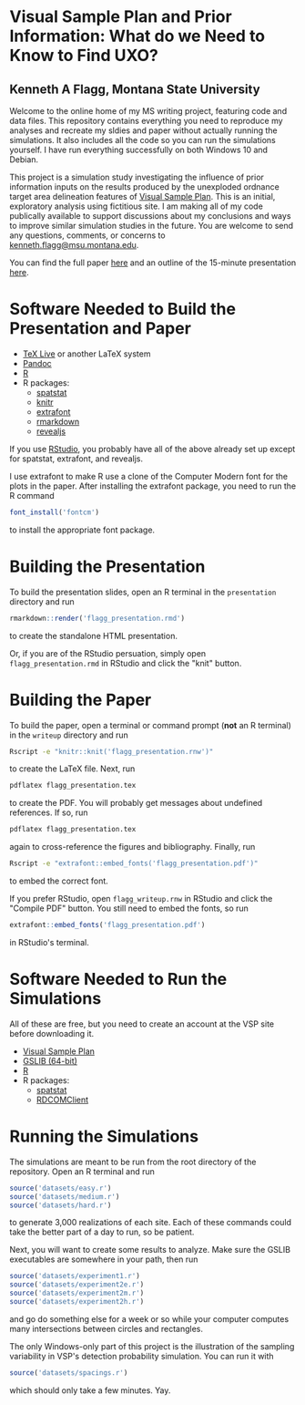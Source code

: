 # Visual Sample Plan and Prior Information: What do we Need to Know to Find UXO?
## Kenneth A Flagg, Montana State University

Welcome to the online home of my MS writing project, featuring code and data files. This repository contains everything you need to reproduce my analyses and recreate my sldies and paper without actually running the simulations. It also includes all the code so you can run the simulations yourself. I have run everything successfully on both Windows 10 and Debian.

This project is a simulation study investigating the influence of prior information inputs on the results produced by the unexploded ordnance target area delineation features of [Visual Sample Plan](http://vsp.pnnl.gov). This is an initial, exploratory analysis using fictitious site. I am making all of my code publically available to support discussions about my conclusions and ways to improve similar simulation studies in the future. You are welcome to send any questions, comments, or concerns to kenneth.flagg@msu.montana.edu.

You can find the full paper [here](writeup/flagg_writeup.pdf) and an outline of the 15-minute presentation [here](presentation/flagg_presentation.md).

# Software Needed to Build the Presentation and Paper

* [TeX Live](https://www.tug.org/texlive/) or another LaTeX system
* [Pandoc](http://www.pandoc.org/)
* [R](http://www.r-project.org)
* R packages:
    * [spatstat](https://cran.r-project.org/web/packages/spatstat/index.html)
    * [knitr](http://www.yihui.name/knitr/)
    * [extrafont](https://cran.r-project.org/web/packages/extrafont/index.html)
    * [rmarkdown](http://rmarkdown.rstudio.com/)
    * [revealjs](https://cran.r-project.org/web/packages/revealjs/index.html)

If you use [RStudio](https://www.rstudio.com/), you probably have all of the above already set up except for spatstat, extrafont, and revealjs.

I use extrafont to make R use a clone of the Computer Modern font for the plots in the paper. After installing the extrafont package, you need to run the R command
```r
font_install('fontcm')
```
to install the appropriate font package.

# Building the Presentation

To build the presentation slides, open an R terminal in the `presentation` directory and run
```r
rmarkdown::render('flagg_presentation.rmd')
```
to create the standalone HTML presentation.

Or, if you are of the RStudio persuation, simply open `flagg_presentation.rmd` in RStudio and click the "knit" button.

# Building the Paper

To build the paper, open a terminal or command prompt (__not__ an R terminal) in the `writeup` directory and run
```bash
Rscript -e "knitr::knit('flagg_presentation.rnw')"
```
to create the LaTeX file. Next, run
```bash
pdflatex flagg_presentation.tex
```
to create the PDF. You will probably get messages about undefined references. If so, run
```bash
pdflatex flagg_presentation.tex
```
again to cross-reference the figures and bibliography. Finally, run
```bash
Rscript -e "extrafont::embed_fonts('flagg_presentation.pdf')"
```
to embed the correct font.

If you prefer RStudio, open `flagg_writeup.rnw` in RStudio and click the "Compile PDF" button. You still need to embed the fonts, so run
```r
extrafont::embed_fonts('flagg_presentation.pdf')
```
in RStudio's terminal.

# Software Needed to Run the Simulations

All of these are free, but you need to create an account at the VSP site before downloading it.

* [Visual Sample Plan](http://vsp.pnnl.gov)
* [GSLIB (64-bit)](http://www.gslib.com)
* [R](http://www.r-project.org)
* R packages:
    * [spatstat](https://cran.r-project.org/web/packages/spatstat/index.html)
    * [RDCOMClient](http://www.omegahat.net/RDCOMClient/)

# Running the Simulations

The simulations are meant to be run from the root directory of the repository. Open an R terminal and run
```r
source('datasets/easy.r')
source('datasets/medium.r')
source('datasets/hard.r')
```
to generate 3,000 realizations of each site. Each of these commands could take the better part of a day to run, so be patient.

Next, you will want to create some results to analyze. Make sure the GSLIB executables are somewhere in your path, then run
```r
source('datasets/experiment1.r')
source('datasets/experiment2e.r')
source('datasets/experiment2m.r')
source('datasets/experiment2h.r')
```
and go do something else for a week or so while your computer computes many intersections between circles and rectangles.

The only Windows-only part of this project is the illustration of the sampling variability in VSP's detection probability simulation. You can run it with
```r
source('datasets/spacings.r')
```
which should only take a few minutes. Yay.
